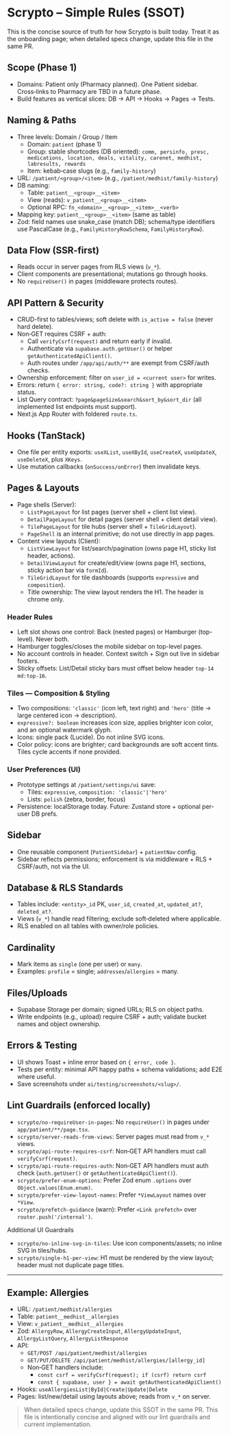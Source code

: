 
# Scrypto – Simple Rules (SSOT)

This is the concise source of truth for how Scrypto is built today. Treat it as the onboarding page; when detailed specs change, update this file in the same PR.

## Scope (Phase 1)

- Domains: Patient only (Pharmacy planned). One Patient sidebar. Cross‑links to Pharmacy are TBD in a future phase.
- Build features as vertical slices: DB → API → Hooks → Pages → Tests.

## Naming & Paths

- Three levels: Domain / Group / Item
  - Domain: `patient` (phase 1)
  - Group: stable shortcodes (DB oriented): `comm, persinfo, presc, medications, location, deals, vitality, carenet, medhist, labresults, rewards`
  - Item: kebab‑case slugs (e.g., `family-history`)
- URL: `/patient/<group>/<item>` (e.g., `/patient/medhist/family-history`)
- DB naming:
  - Table: `patient__<group>__<item>`
  - View (reads): `v_patient__<group>__<item>`
  - Optional RPC: `fn_<domain>__<group>__<item>__<verb>`
- Mapping key: `patient__<group>__<item>` (same as table)
- Zod: field names use snake_case (match DB); schema/type identifiers use PascalCase (e.g., `FamilyHistoryRowSchema`, `FamilyHistoryRow`).

## Data Flow (SSR-first)

- Reads occur in server pages from RLS views (`v_*`).
- Client components are presentational; mutations go through hooks.
- No `requireUser()` in pages (middleware protects routes).

## API Pattern & Security

- CRUD-first to tables/views; soft delete with `is_active = false` (never hard delete).
- Non‑GET requires CSRF + auth:
  - Call `verifyCsrf(request)` and return early if invalid.
  - Authenticate via `supabase.auth.getUser()` or helper `getAuthenticatedApiClient()`.
  - Auth routes under `/app/api/auth/**` are exempt from CSRF/auth checks.
- Ownership enforcement: filter on `user_id = <current user>` for writes.
- Errors: return `{ error: string, code?: string }` with appropriate status.
- List Query contract: `?page&pageSize&search&sort_by&sort_dir` (all implemented list endpoints must support).
- Next.js App Router with foldered `route.ts`.

## Hooks (TanStack)

- One file per entity exports: `useXList`, `useXById`, `useCreateX`, `useUpdateX`, `useDeleteX`, plus `XKeys`.
- Use mutation callbacks (`onSuccess/onError`) then invalidate keys.

## Pages & Layouts

- Page shells (Server):
  - `ListPageLayout` for list pages (server shell + client list view).
  - `DetailPageLayout` for detail pages (server shell + client detail view).
  - `TilePageLayout` for tile hubs (server shell + `TileGridLayout`).
  - `PageShell` is an internal primitive; do not use directly in app pages.
- Content view layouts (Client):
  - `ListViewLayout` for list/search/pagination (owns page H1, sticky list header, actions).
  - `DetailViewLayout` for create/edit/view (owns page H1, sections, sticky action bar via `formId`).
  - `TileGridLayout` for tile dashboards (supports `expressive` and `composition`).
  - Title ownership: The view layout renders the H1. The header is chrome only.

### Header Rules
- Left slot shows one control: Back (nested pages) or Hamburger (top-level). Never both.
- Hamburger toggles/closes the mobile sidebar on top-level pages.
- No account controls in header. Context switch + Sign out live in sidebar footers.
- Sticky offsets: List/Detail sticky bars must offset below header `top-14 md:top-16`.

### Tiles — Composition & Styling
- Two compositions: `'classic'` (icon left, text right) and `'hero'` (title → large centered icon → description).
- `expressive?: boolean` increases icon size, applies brighter icon color, and an optional watermark glyph.
- Icons: single pack (Lucide). Do not inline SVG icons.
- Color policy: icons are brighter; card backgrounds are soft accent tints. Tiles cycle accents if none provided.

### User Preferences (UI)
- Prototype settings at `/patient/settings/ui` save:
  - Tiles: `expressive`, `composition: 'classic'|'hero'`
  - Lists: `polish` (zebra, border, focus)
- Persistence: localStorage today. Future: Zustand store + optional per-user DB prefs.

## Sidebar

- One reusable component (`PatientSidebar`) + `patientNav` config.
- Sidebar reflects permissions; enforcement is via middleware + RLS + CSRF/auth, not via the UI.

## Database & RLS Standards

- Tables include: `<entity>_id` PK, `user_id`, `created_at`, `updated_at?`, `deleted_at?`.
- Views (`v_*`) handle read filtering; exclude soft‑deleted where applicable.
- RLS enabled on all tables with owner/role policies.

## Cardinality

- Mark items as `single` (one per user) or `many`.
- Examples: `profile` = single; `addresses`/`allergies` = many.

## Files/Uploads

- Supabase Storage per domain; signed URLs; RLS on object paths.
- Write endpoints (e.g., upload) require CSRF + auth; validate bucket names and object ownership.

## Errors & Testing

- UI shows Toast + inline error based on `{ error, code }`.
- Tests per entity: minimal API happy paths + schema validations; add E2E where useful.
- Save screenshots under `ai/testing/screenshots/<slug>/`.

## Lint Guardrails (enforced locally)

- `scrypto/no-requireUser-in-pages`: No `requireUser()` in pages under `app/patient/**/page.tsx`.
- `scrypto/server-reads-from-views`: Server pages must read from `v_*` views.
- `scrypto/api-route-requires-csrf`: Non‑GET API handlers must call `verifyCsrf(request)`.
- `scrypto/api-route-requires-auth`: Non‑GET API handlers must auth check (`auth.getUser()` or `getAuthenticatedApiClient()`).
- `scrypto/prefer-enum-options`: Prefer Zod enum `.options` over `Object.values(Enum.enum)`.
- `scrypto/prefer-view-layout-names`: Prefer `*ViewLayout` names over `*View`.
- `scrypto/prefetch-guidance` (warn): Prefer `<Link prefetch>` over `router.push('/internal')`.

Additional UI Guardrails
- `scrypto/no-inline-svg-in-tiles`: Use icon components/assets; no inline SVG in tiles/hubs.
- `scrypto/single-h1-per-view`: H1 must be rendered by the view layout; header must not duplicate page titles.

---

## Example: Allergies

- URL: `/patient/medhist/allergies`
- Table: `patient__medhist__allergies`
- View: `v_patient__medhist__allergies`
- Zod: `AllergyRow`, `AllergyCreateInput`, `AllergyUpdateInput`, `AllergyListQuery`, `AllergyListResponse`
- API:
  - `GET/POST /api/patient/medhist/allergies`
  - `GET/PUT/DELETE /api/patient/medhist/allergies/[allergy_id]`
  - Non‑GET handlers include:
    - `const csrf = verifyCsrf(request); if (csrf) return csrf`
    - `const { supabase, user } = await getAuthenticatedApiClient()`
- Hooks: `useAllergiesList|ById|Create|Update|Delete`
- Pages: list/new/detail using layouts above; reads from `v_*` on server.

> When detailed specs change, update this SSOT in the same PR. This file is intentionally concise and aligned with our lint guardrails and current implementation.
